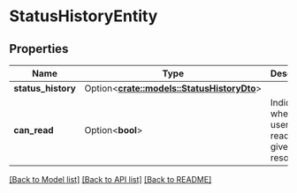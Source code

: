 # StatusHistoryEntity

## Properties

Name | Type | Description | Notes
------------ | ------------- | ------------- | -------------
**status_history** | Option<[**crate::models::StatusHistoryDto**](StatusHistoryDTO.md)> |  | [optional]
**can_read** | Option<**bool**> | Indicates whether the user can read a given resource. | [optional]

[[Back to Model list]](../README.md#documentation-for-models) [[Back to API list]](../README.md#documentation-for-api-endpoints) [[Back to README]](../README.md)


